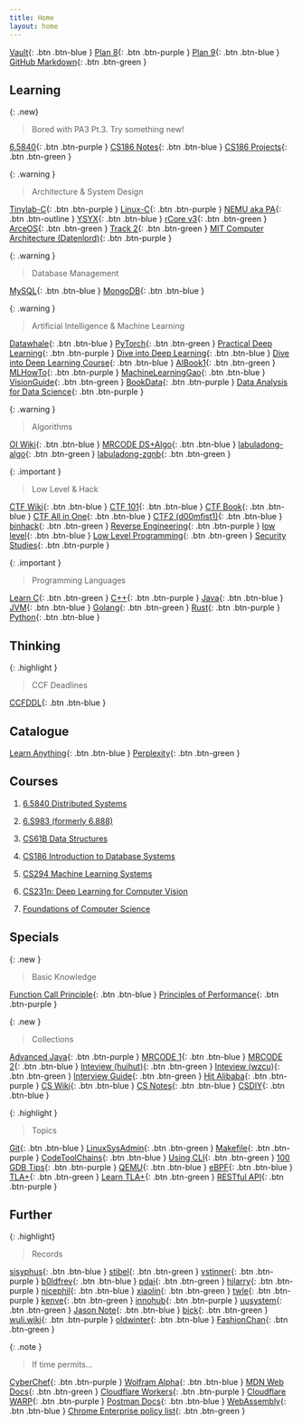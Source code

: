 ```yaml
---
title: Home
layout: home
---
```


[Vault](https://github.com/1000oaks/au20/){: .btn .btn-blue }
[Plan 8](https://leohxj.gitbooks.io/a-programmer-prepares/content/programmer-basic/index.html){: .btn .btn-purple }
[Plan 9](https://zhuanlan.zhihu.com/p/474087448){: .btn .btn-blue }
[GitHub Markdown](https://docs.github.com/en/get-started/writing-on-github/getting-started-with-writing-and-formatting-on-github/basic-writing-and-formatting-syntax){: .btn .btn-green }

## Learning

{: .new}
> Bored with PA3 Pt.3. Try something new!

[6.5840](https://pdos.csail.mit.edu/6.5840/schedule.html){: .btn .btn-purple }
[CS186 Notes](https://cs186berkeley.net/notes/){: .btn .btn-blue }
[CS186 Projects](https://cs186.gitbook.io/project/){: .btn .btn-green }

{: .warning }
> Architecture & System Design 

[Tinylab-C](https://tinylab-1.gitbook.io/cbook/){: .btn .btn-purple }
[Linux-C](http://akaedu.github.io/book/){: .btn .btn-purple }
[NEMU aka PA](https://nju-projectn.github.io/ics-pa-gitbook/ics2023/){: .btn .btn-outline }
[YSYX](https://ysyx.oscc.cc/docs/2306/advanced/advanced.html){: .btn .btn-blue }
[rCore v3](https://rcore-os.cn/rCore-Tutorial-Book-v3/index.html){: .btn .btn-green }
[ArceOS](https://rcore-os.cn/arceos-tutorial-book/){: .btn .btn-green }
[Track 2](https://scpointer.github.io/rcore2oscomp/){: .btn .btn-green }
[MIT Computer Architecture (Datenlord)](https://segmentfault.com/a/1190000043892112){: .btn .btn-purple }

{: .warning }
> Database Management 

[MySQL](https://dev.mysql.com/doc/refman/8.0/en/functions.html){: .btn .btn-blue }
[MongoDB](https://www.mongodb.com/docs/manual/){: .btn .btn-blue }

{: .warning }
> Artificial Intelligence & Machine Learning 

[Datawhale](https://datawhale.feishu.cn/docs/doccn0AOicI3LJ8RwhY0cuDPSOc){: .btn .btn-blue }
[PyTorch](https://pytorch.org/tutorials/beginner/deep_learning_60min_blitz.html){: .btn .btn-green }
[Practical Deep Learning](https://course.fast.ai/){: .btn .btn-purple }
[Dive into Deep Learning](https://d2l.ai/index.html){: .btn .btn-blue }
[Dive into Deep Learning Course](https://c.d2l.ai/zh-v2/){: .btn .btn-blue }
[AIBook1](https://aibook1.readthedocs.io/zh_CN/latest/){: .btn .btn-green }
[MLHowTo](https://mlhowto.readthedocs.io/en/latest/#){: .btn .btn-purple }
[MachineLearningGao](https://machinelearninggao.readthedocs.io/zh/stable/){: .btn .btn-blue }
[VisionGuide](https://visionguide.readthedocs.io/zh-cn/latest/?badge=latest){: .btn .btn-green }
[BookData](https://bookdata.readthedocs.io/en/latest/index.html){: .btn .btn-purple }
[Data Analysis for Data Science](https://m1lab.github.io/Data-Analysis-for-Data-Science/){: .btn .btn-purple }

{: .warning }
> Algorithms 

[OI Wiki](https://oi-wiki.org/){: .btn .btn-blue }
[MRCODE DS+Algo](https://zq99299.github.io/dsalg-tutorial/){: .btn .btn-blue }
[labuladong-algo](https://labuladong.github.io/algo/){: .btn .btn-green }
[labuladong-zgnb](https://labuladong.github.io/zgnb/){: .btn .btn-green }

{: .important }
> Low Level & Hack 

[CTF Wiki](https://ctf-wiki.org/){: .btn .btn-blue }
[CTF 101](https://ctf101.org/){: .btn .btn-blue }
[CTF Book](https://ctfbook.ph0en1x.com/){: .btn .btn-blue }
[CTF All in One](https://firmianay.gitbook.io/ctf-all-in-one/){: .btn .btn-blue }
[CTF2 (d00mfist1)](https://d00mfist1.gitbooks.io/ctf/content/){: .btn .btn-blue }
[binhack](https://binhack.readthedocs.io/zh/latest/){: .btn .btn-green }
[Reverse Engineering](https://0xinfection.github.io/reversing/){: .btn .btn-purple }
[low level](https://low-level.readthedocs.io/en/latest/){: .btn .btn-blue }
[Low Level Programming](https://cch123.gitbooks.io/duplicate/content/){: .btn .btn-green }
[Security Studies](https://es7evam.gitbook.io/security-studies/){: .btn .btn-purple }

{: .important }
> Programming Languages 

[Learn C](https://www.cntofu.com/book/25/readme.html){: .btn .btn-green }
[C++](https://changkun.de/modern-cpp/){: .btn .btn-purple }
[Java](https://dev.java/learn/getting-started/){: .btn .btn-blue }
[JVM](https://doocs.github.io/jvm/){: .btn .btn-blue }
[Golang](https://go.dev/doc/){: .btn .btn-green }
[Rust](https://doc.rust-lang.org/book/){: .btn .btn-purple }
[Python](https://docs.python.org/zh-cn/3/tutorial/index.html){: .btn .btn-blue }

## Thinking

{: .highlight }
> CCF Deadlines 

[CCFDDL](https://ccfddl.github.io/){: .btn .btn-blue }

## Catalogue

[Learn Anything](https://learn-anything.xyz/){: .btn .btn-blue }
[Perplexity](https://www.perplexity.ai/){: .btn .btn-green }

## Courses

1. [6.5840 Distributed Systems](https://pdos.csail.mit.edu/6.824/)

1. [6.S983 (formerly 6.888)](http://csg.csail.mit.edu/6.S983/)

1. [CS61B Data Structures](https://fa23.datastructur.es/)

1. [CS186 Introduction to Database Systems](https://cs186berkeley.net/)

1. [CS294 Machine Learning Systems](https://ucbrise.github.io/cs294-ai-sys-sp22/)

1. [CS231n: Deep Learning for Computer Vision](http://cs231n.stanford.edu/)

1. [Foundations of Computer Science](https://eecs376.github.io/notes/)

## Specials

{: .new }
> Basic Knowledge

[Function Call Principle](https://gitbook.coder.cat/function-call-principle/){: .btn .btn-blue }
[Principles of Performance](https://llllllllll.github.io/principles-of-performance/index.html){: .btn .btn-purple }

{: .new }
> Collections

[Advanced Java](https://doocs.github.io/advanced-java/#/){: .btn .btn-purple }
[MRCODE 1](https://zq99299.github.io/note-book/){: .btn .btn-blue }
[MRCODE 2](https://www.yuque.com/mrcode.cn){: .btn .btn-blue }
[Inteview (huihut)](https://interview.huihut.com/#/){: .btn .btn-green }
[Inteview (wzcu)](http://interview.wzcu.com/){: .btn .btn-green }
[Interview Guide](https://interviewguide.cn/){: .btn .btn-green }
[Hit Alibaba](https://hit-alibaba.github.io/interview/){: .btn .btn-purple }
[CS Wiki](https://www.cswiki.top/){: .btn .btn-blue }
[CS Notes](https://csnotes.woshinlper.com/){: .btn .btn-blue }
[CSDIY](https://csdiy.wiki/){: .btn .btn-blue }

{: .highlight }
> Topics 

[Git](https://git-scm.com/book/zh/v2/){: .btn .btn-blue }
[LinuxSysAdmin](https://c4pr1c3.github.io/LinuxSysAdmin/){: .btn .btn-green }
[Makefile](https://seisman.github.io/how-to-write-makefile/){: .btn .btn-purple }
[CodeToolChains](https://codetoolchains.readthedocs.io/en/latest/index.html){: .btn .btn-blue }
[Using CLI](https://selfhostedserver.com/usingcli-book){: .btn .btn-green }
[100 GDB Tips](https://wizardforcel.gitbooks.io/100-gdb-tips/content/){: .btn .btn-purple }
[QEMU](https://www.qemu.org/docs/master/system/index.html){: .btn .btn-blue }
[eBPF](https://ebpf.io/what-is-ebpf/){: .btn .btn-blue }
[TLA+](https://lamport.azurewebsites.net/tla/learning.html){: .btn .btn-green }
[Learn TLA+](https://learntla.com/){: .btn .btn-green }
[RESTful API](https://restfulapi.net/){: .btn .btn-purple }

## Further

{: .highlight}
> Records

[sisyphus](https://sisyphus.gitbook.io/project/){: .btn .btn-blue }
[stibel](https://stibel.icu/){: .btn .btn-green }
[vstinner](https://vstinner.readthedocs.io/index.html){: .btn .btn-purple }
[b0ldfrev](https://b0ldfrev.gitbook.io/note/){: .btn .btn-blue }
[pdai](https://www.pdai.tech/){: .btn .btn-green }
[hjlarry](https://hjlarry.gitee.io/){: .btn .btn-purple }
[nicephil](http://nicephil.blinkenshell.org/my_book/){: .btn .btn-blue }
[xiaolin](https://xiaolincoding.com/){: .btn .btn-green }
[twle](https://www.twle.cn/){: .btn .btn-purple }
[kenve](https://kenve.github.io/){: .btn .btn-green }
[innohub](https://books.innohub.top/){: .btn .btn-purple }
[uusystem](http://www.uusystem.com/){: .btn .btn-green }
[Jason Note](https://jasonblog.github.io/note/index.html){: .btn .btn-blue }
[bick](http://www.pedestrian.com.cn/index.html){: .btn .btn-green }
[wuli.wiki](https://wuli.wiki/book/){: .btn .btn-purple }
[oldwinter](https://notes.oldwinter.top/){: .btn .btn-blue }
[FashionChan](https://fasionchan.com/){: .btn .btn-green }

{: .note }
> If time permits... 

[CyberChef](https://gchq.github.io/CyberChef/){: .btn .btn-purple }
[Wolfram Alpha](https://www.wolframalpha.com/){: .btn .btn-blue }
[MDN Web Docs](https://developer.mozilla.org/en-US/){: .btn .btn-green }
[Cloudflare Workers](https://developers.cloudflare.com/workers/){: .btn .btn-purple }
[Cloudflare WARP](https://developers.cloudflare.com/warp-client/){: .btn .btn-purple }
[Postman Docs](https://learning.postman.com/docs/getting-started/overview/){: .btn .btn-blue }
[WebAssembly](https://webassembly.org/){: .btn .btn-blue }
[Chrome Enterprise policy list](https://chromeenterprise.google/policies/){: .btn .btn-green }
